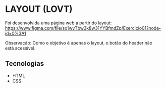 # LAYOUT (LOVT)

Foi desenvolvida uma página web a partir do layout: https://www.figma.com/file/sx1wvTbw3k8w31YYBfmdZp/Exercicio01?node-id=0%3A1

Observação: Como o objetivo é apenas o layout, o botão do header não está acessível.

## Tecnologias
 - HTML
 - CSS 





